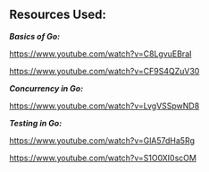 ## Resources Used:

_**Basics of Go:**_

https://www.youtube.com/watch?v=C8LgvuEBraI

https://www.youtube.com/watch?v=CF9S4QZuV30


_**Concurrency in Go:**_

https://www.youtube.com/watch?v=LvgVSSpwND8

_**Testing in Go:**_

https://www.youtube.com/watch?v=GlA57dHa5Rg

https://www.youtube.com/watch?v=S1O0XI0scOM